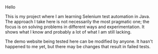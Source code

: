 Hello

This is my project where I am learning Selenium test automation in Java. The approach I take here is not necessarily the most pragmatic one; the focus is on solving problems in different ways and experimentation. It shows what I know and probably a lot of what I am still lacking.

The demo website being tested here can be modified by anyone. It hasn't happened to me yet, but there may be changes that result in failed tests.
